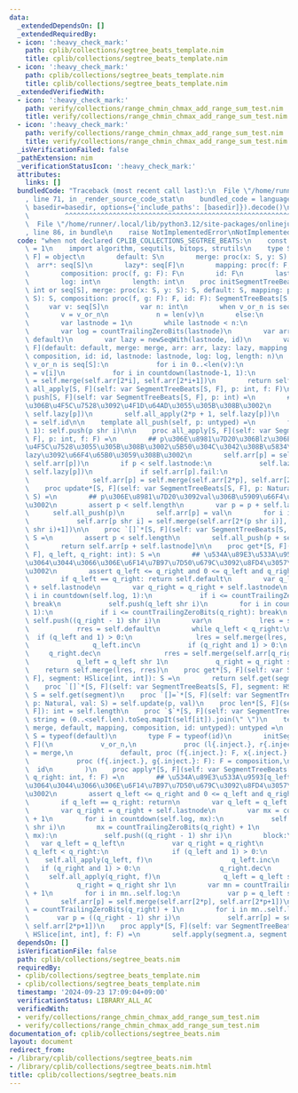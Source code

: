 ```yaml
---
data:
  _extendedDependsOn: []
  _extendedRequiredBy:
  - icon: ':heavy_check_mark:'
    path: cplib/collections/segtree_beats_template.nim
    title: cplib/collections/segtree_beats_template.nim
  - icon: ':heavy_check_mark:'
    path: cplib/collections/segtree_beats_template.nim
    title: cplib/collections/segtree_beats_template.nim
  _extendedVerifiedWith:
  - icon: ':heavy_check_mark:'
    path: verify/collections/range_chmin_chmax_add_range_sum_test.nim
    title: verify/collections/range_chmin_chmax_add_range_sum_test.nim
  - icon: ':heavy_check_mark:'
    path: verify/collections/range_chmin_chmax_add_range_sum_test.nim
    title: verify/collections/range_chmin_chmax_add_range_sum_test.nim
  _isVerificationFailed: false
  _pathExtension: nim
  _verificationStatusIcon: ':heavy_check_mark:'
  attributes:
    links: []
  bundledCode: "Traceback (most recent call last):\n  File \"/home/runner/.local/lib/python3.12/site-packages/onlinejudge_verify/documentation/build.py\"\
    , line 71, in _render_source_code_stat\n    bundled_code = language.bundle(stat.path,\
    \ basedir=basedir, options={'include_paths': [basedir]}).decode()\n          \
    \         ^^^^^^^^^^^^^^^^^^^^^^^^^^^^^^^^^^^^^^^^^^^^^^^^^^^^^^^^^^^^^^^^^^^^^^^^^^^^^^^^^\n\
    \  File \"/home/runner/.local/lib/python3.12/site-packages/onlinejudge_verify/languages/nim.py\"\
    , line 86, in bundle\n    raise NotImplementedError\nNotImplementedError\n"
  code: "when not declared CPLIB_COLLECTIONS_SEGTREE_BEATS:\n    const CPLIB_COLLECTIONS_SEGTREE_BEATS*\
    \ = 1\n    import algorithm, sequtils, bitops, strutils\n    type SegmentTreeBeats*[S,\
    \ F] = object\n        default: S\n        merge: proc(x: S, y: S): S\n      \
    \  arr*: seq[S]\n        lazy*: seq[F]\n        mapping: proc(f: F, x: S): S\n\
    \        composition: proc(f, g: F): F\n        id: F\n        lastnode: int\n\
    \        log: int\n        length: int\n    proc initSegmentTreeBeats*[S, F](v_or_n:\
    \ int or seq[S], merge: proc(x: S, y: S): S, default: S, mapping: proc(f: F, x:\
    \ S): S, composition: proc(f, g: F): F, id: F): SegmentTreeBeats[S, F] =\n   \
    \     var v: seq[S]\n        var n: int\n        when v_or_n is seq[S]:\n    \
    \        v = v_or_n\n            n = len(v)\n        else:\n            n = v_or_n\n\
    \        var lastnode = 1\n        while lastnode < n:\n            lastnode*=2\n\
    \        var log = countTrailingZeroBits(lastnode)\n        var arr = newSeqWith(2*lastnode,\
    \ default)\n        var lazy = newSeqWith(lastnode, id)\n        var self = SegmentTreeBeats[S,\
    \ F](default: default, merge: merge, arr: arr, lazy: lazy, mapping: mapping, composition:\
    \ composition, id: id, lastnode: lastnode, log: log, length: n)\n        when\
    \ v_or_n is seq[S]:\n            for i in 0..<len(v):\n                self.arr[self.lastnode+i]\
    \ = v[i]\n            for i in countdown(lastnode-1, 1):\n                self.arr[i]\
    \ = self.merge(self.arr[2*i], self.arr[2*i+1])\n        return self\n\n    proc\
    \ all_apply[S, F](self: var SegmentTreeBeats[S, F], p: int, f: F)\n\n    proc\
    \ push[S, F](self: var SegmentTreeBeats[S, F], p: int) =\n        ## p\u306E\u5B50\
    \u306B\u4F5C\u7528\u3092\u4F1D\u64AD\u3055\u305B\u308B\u3002\n        self.all_apply(2*p,\
    \ self.lazy[p])\n        self.all_apply(2*p + 1, self.lazy[p])\n        self.lazy[p]\
    \ = self.id\n\n    template all_push(self, p: untyped) =\n        for i in countdown(self.log,\
    \ 1): self.push(p shr i)\n\n    proc all_apply[S, F](self: var SegmentTreeBeats[S,\
    \ F], p: int, f: F) =\n        ## p\u306E\u8981\u7D20\u306Blz\u306E\u5024\u3092\
    \u4F5C\u7528\u3055\u305B\u308B\u3002\u5B50\u304C\u3042\u308B\u5834\u5408\u306F\
    lazy\u3092\u66F4\u65B0\u3059\u308B\u3002\n        self.arr[p] = self.mapping(f,\
    \ self.arr[p])\n        if p < self.lastnode:\n            self.lazy[p] = self.composition(f,\
    \ self.lazy[p])\n            if self.arr[p].fail:\n                self.push(p)\n\
    \                self.arr[p] = self.merge(self.arr[2*p], self.arr[2*p+1])\n\n\
    \    proc update*[S, F](self: var SegmentTreeBeats[S, F], p: Natural, val: var\
    \ S) =\n        ## p\u306E\u8981\u7D20\u3092val\u306B\u5909\u66F4\u3057\u307E\u3059\
    \u3002\n        assert p < self.length\n        var p = p + self.lastnode\n  \
    \      self.all_push(p)\n        self.arr[p] = val\n        for i in 1..self.log:\n\
    \            self.arr[p shr i] = self.merge(self.arr[2*(p shr i)], self.arr[2*(p\
    \ shr i)+1])\n\n    proc `[]`*[S, F](self: var SegmentTreeBeats[S, F], p: Natural):\
    \ S =\n        assert p < self.length\n        self.all_push(p + self.lastnode)\n\
    \        return self.arr[p + self.lastnode]\n\n    proc get*[S, F](self: var SegmentTreeBeats[S,\
    \ F], q_left, q_right: int): S =\n        ## \u534A\u89E3\u533A\u9593[q_left,q_right)\u306B\
    \u3064\u3044\u3066\u306E\u6F14\u7B97\u7D50\u679C\u3092\u8FD4\u3057\u307E\u3059\
    \u3002\n        assert q_left <= q_right and 0 <= q_left and q_right <= self.length\n\
    \        if q_left == q_right: return self.default\n        var q_left = q_left\
    \ + self.lastnode\n        var q_right = q_right + self.lastnode\n        for\
    \ i in countdown(self.log, 1):\n            if i <= countTrailingZeroBits(q_left):\
    \ break\n            self.push(q_left shr i)\n        for i in countdown(self.log,\
    \ 1):\n            if i <= countTrailingZeroBits(q_right): break\n           \
    \ self.push((q_right - 1) shr i)\n        var\n            lres = self.default\n\
    \            rres = self.default\n        while q_left < q_right:\n          \
    \  if (q_left and 1) > 0:\n                lres = self.merge(lres, self.arr[q_left])\n\
    \                q_left.inc\n            if (q_right and 1) > 0:\n           \
    \     q_right.dec\n                rres = self.merge(self.arr[q_right], rres)\n\
    \            q_left = q_left shr 1\n            q_right = q_right shr 1\n    \
    \    return self.merge(lres, rres)\n    proc get*[S, F](self: var SegmentTreeBeats[S,\
    \ F], segment: HSlice[int, int]): S =\n        return self.get(segment.a, segment.b+1)\n\
    \    proc `[]`*[S, F](self: var SegmentTreeBeats[S, F], segment: HSlice[int, int]):\
    \ S = self.get(segment)\n    proc `[]=`*[S, F](self: var SegmentTreeBeats[S, F],\
    \ p: Natural, val: S) = self.update(p, val)\n    proc len*[S, F](self: var SegmentTreeBeats[S,\
    \ F]): int = self.length\n    proc `$`*[S, F](self: var SegmentTreeBeats[S, F]):\
    \ string = (0..<self.len).toSeq.mapIt(self[it]).join(\" \")\n    template newLazySegWith*(v_or_n,\
    \ merge, default, mapping, composition, id: untyped): untyped =\n        type\
    \ S = typeof(default)\n        type F = typeof(id)\n        initSegmentTreeBeats[S,\
    \ F](\n            v_or_n,\n            proc (l{.inject.}, r{.inject.}: S): S\
    \ = merge,\n            default, proc (f{.inject.}: F, x{.inject.}: S): S = mapping,\n\
    \            proc (f{.inject.}, g{.inject.}: F): F = composition,\n          \
    \  id\n        )\n    proc apply*[S, F](self: var SegmentTreeBeats[S, F], q_left,\
    \ q_right: int, f: F) =\n        ## \u534A\u89E3\u533A\u9593[q_left,q_right)\u306B\
    \u3064\u3044\u3066\u306E\u6F14\u7B97\u7D50\u679C\u3092\u8FD4\u3057\u307E\u3059\
    \u3002\n        assert q_left <= q_right and 0 <= q_left and q_right <= self.length\n\
    \        if q_left == q_right: return\n        var q_left = q_left + self.lastnode\n\
    \        var q_right = q_right + self.lastnode\n        var mx = countTrailingZeroBits(q_left)\
    \ + 1\n        for i in countdown(self.log, mx):\n            self.push(q_left\
    \ shr i)\n        mx = countTrailingZeroBits(q_right) + 1\n        for i in countdown(self.log,\
    \ mx):\n            self.push((q_right - 1) shr i)\n        block:\n         \
    \   var q_left = q_left\n            var q_right = q_right\n            while\
    \ q_left < q_right:\n                if (q_left and 1) > 0:\n                \
    \    self.all_apply(q_left, f)\n                    q_left.inc\n             \
    \   if (q_right and 1) > 0:\n                    q_right.dec\n               \
    \     self.all_apply(q_right, f)\n                q_left = q_left shr 1\n    \
    \            q_right = q_right shr 1\n        var mn = countTrailingZeroBits(q_left)\
    \ + 1\n        for i in mn..self.log:\n            var p = q_left shr i\n    \
    \        self.arr[p] = self.merge(self.arr[2*p], self.arr[2*p+1])\n        mn\
    \ = countTrailingZeroBits(q_right) + 1\n        for i in mn..self.log:\n     \
    \       var p = ((q_right - 1) shr i)\n            self.arr[p] = self.merge(self.arr[2*p],\
    \ self.arr[2*p+1])\n    proc apply*[S, F](self: var SegmentTreeBeats[S, F], segment:\
    \ HSlice[int, int], f: F) =\n        self.apply(segment.a, segment.b+1, f)\n\n"
  dependsOn: []
  isVerificationFile: false
  path: cplib/collections/segtree_beats.nim
  requiredBy:
  - cplib/collections/segtree_beats_template.nim
  - cplib/collections/segtree_beats_template.nim
  timestamp: '2024-09-23 17:09:04+09:00'
  verificationStatus: LIBRARY_ALL_AC
  verifiedWith:
  - verify/collections/range_chmin_chmax_add_range_sum_test.nim
  - verify/collections/range_chmin_chmax_add_range_sum_test.nim
documentation_of: cplib/collections/segtree_beats.nim
layout: document
redirect_from:
- /library/cplib/collections/segtree_beats.nim
- /library/cplib/collections/segtree_beats.nim.html
title: cplib/collections/segtree_beats.nim
---
```

